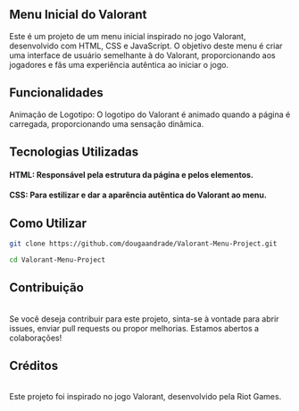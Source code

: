 ## Menu Inicial do Valorant

Este é um projeto de um menu inicial inspirado no jogo Valorant, desenvolvido com HTML, CSS e JavaScript. O objetivo deste menu é criar uma interface de usuário semelhante à do Valorant, proporcionando aos jogadores e fãs uma experiência autêntica ao iniciar o jogo.

## Funcionalidades
Animação de Logotipo: O logotipo do Valorant é animado quando a página é carregada, proporcionando uma sensação dinâmica.

## Tecnologias Utilizadas

#### HTML: Responsável pela estrutura da página e pelos elementos.

#### CSS: Para estilizar e dar a aparência autêntica do Valorant ao menu.

## Como Utilizar

```bash
git clone https://github.com/dougaandrade/Valorant-Menu-Project.git
````
```bash
cd Valorant-Menu-Project
```
## Contribuição
<br>
Se você deseja contribuir para este projeto, sinta-se à vontade para abrir issues, enviar pull requests ou propor melhorias. Estamos abertos a colaborações!

## Créditos
<br>
Este projeto foi inspirado no jogo Valorant, desenvolvido pela Riot Games.
